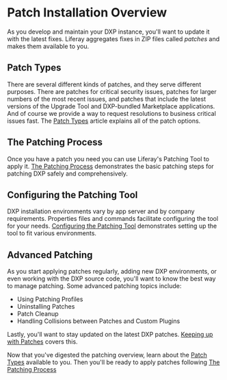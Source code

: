 # Patch Installation Overview 

As you develop and maintain your DXP instance, you'll want to update it with the latest fixes. Liferay aggregates fixes in ZIP files called _patches_ and makes them available to you. 

## Patch Types 

There are several different kinds of patches, and they serve different purposes. There are patches for critical security issues, patches for larger numbers of the most recent issues, and patches that include the latest versions of the Upgrade Tool and DXP-bundled Marketplace applications. And of course we provide a way to request resolutions to business critical issues fast. The [Patch Types](./patch-types) article explains all of the patch options.

## The Patching Process 

Once you have a patch you need you can use Liferay's Patching Tool to apply it. [The Patching Process](./patching-process.md) demonstrates the basic patching steps for patching DXP safely and comprehensively.

## Configuring the Patching Tool 

DXP installation environments vary by app server and by company requirements. Properties files and commands facilitate configuring the tool for your needs. [Configuring the Patching Tool](./configuring-the-patching-tool.md) demonstrates setting up the tool to fit various environments.

## Advanced Patching

As you start applying patches regularly, adding new DXP environments, or even working with the DXP source code, you'll want to know the best way to manage patching. Some advanced patching topics include:

* Using Patching Profiles 
* Uninstalling Patches 
* Patch Cleanup 
* Handling Collisions between Patches and Custom Plugins

Lastly, you'll want to stay updated on the latest DXP patches. [Keeping up with Patches](./keeping-up-with-fix-packs.md) covers this. 

Now that you've digested the patching overview, learn about the [Patch Types](./patch-types.md) available to you. Then you'll be ready to apply patches following [The Patching Process](./patching-process.md)